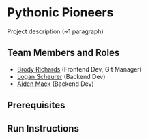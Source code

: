 # Pythonic Pioneers

Project description (~1 paragraph)

## Team Members and Roles

* [Brody Richards](https://github.com/BRich823/CIS350-HW2-Richards) (Frontend Dev, Git Manager)
* [Logan Scheurer](https://github.com/scheurel/CIS350-HW2-Scheurer) (Backend Dev)
* [Aiden Mack](https://github.com/aidenamack/CIS350-HW2-Mack) (Backend Dev)

## Prerequisites

## Run Instructions
